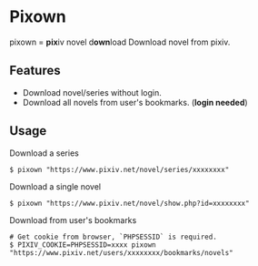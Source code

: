 # Pixown
pixown =  **pix**iv novel d**own**load
Download novel from pixiv.

## Features
 - Download novel/series without login.
 - Download all novels from user's bookmarks. (**login needed**)

## Usage
Download a series
```
$ pixown "https://www.pixiv.net/novel/series/xxxxxxxx"
```
Download a single novel
```
$ pixown "https://www.pixiv.net/novel/show.php?id=xxxxxxxx"
```
Download from user's bookmarks
```
# Get cookie from browser, `PHPSESSID` is required.
$ PIXIV_COOKIE=PHPSESSID=xxxx pixown "https://www.pixiv.net/users/xxxxxxxx/bookmarks/novels"
```

